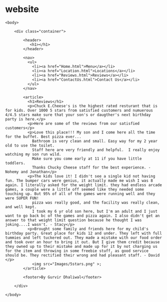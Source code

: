 # website
<!DOCTYPE html>
<html>
	<head>
		<link rel="stylesheet" type="text/css" href="stylesheet.css">
	</head>
	
	<body>

		<div class="container">

			<header>
			   <h1></h1>
			</header>
			  
			<nav>
			  <ul>
				<li><a href="Home.html">Menu</a></li>
				<li><a href="Location.html">Locations</a></li>
				<li><a href="Reviews.html">Reviews</a></li>
				<li><a href="ContactUs.html">Contact Us</a></li>
			  </ul>
			</nav>

			<article>
			  <h1>Reviews</h1>
			  <p>Chuck E.Cheese's is the highest rated resturant that is for kids. Over 1000 5 stars from satisfied customers and numuerous 4/4.5 stars make sure that your son's or daugther's next birthday party is here.</p>
			  <p>Here are some of the reviews from our satisfied customers</p>
			  <p>Love this place!!! My son and I come here all the time for the buffet. Best pizza ever... 
				Bathroom is very clean and small. Easy way for my 2 year old to use the toilet. 
				Staff here are very friendly and helpful.  I really enjoy watching my son run wild. 
				Make sure you come early at 11 if you have little toddlers. 
				Thanks Chucky Cheese staff for the best experience. -Nohemy and Jonathan</p>
			  <p>The kids love it! I didn't see a single kid not having fun. The bumper cars were genius, it actually made me wish I was 8 again. I literally asked for the weight limit. they had endless arcade games, a couple were a little off seemed like they needed some touching up. But 95% of all of the games were running well and they were SUPER FUN!
				pizza was really good, and the facility was really clean, and well kept.
				I took my 6 yr old son here, but I'm an adult and I just want to go back bc of the games and pizza again. I also didn't get an answer to that weight limit question because he thought I was joking....I wasn't. - Stacy</p>
			  <p>Brought some family and friends here for my child's birthday party. Great place for kids 12 and under. They left with full tummies and left tuckered out. They made a mistake with our food order and took over an hour to bring it out. But I give them credit because they owned up to their mistake and made up for it by not charging us for the item and throwing in some freebie stuff, as good service should be. They rectified their wrong and had pleasant staff. - David </p>
				<img src="Images/5stars.png" >;
			</article>

			<footer>By Gurvir Dhaliwal</footer>

		</div>

	</body>
</html>
